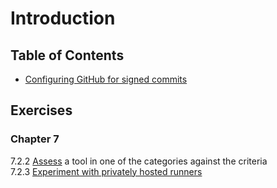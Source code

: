 # Introduction

## Table of Contents

* [Configuring GitHub for signed commits](doc/configuring-github-for-signed-commits.md)

## Exercises

### Chapter 7

7.2.2 [Assess](doc/assessment-worksheet.md) a tool in one of the categories against the criteria  
7.2.3 [Experiment with privately hosted runners](https://github.com/effective-platform-engineering/experiment-circleci-private-runners)  

